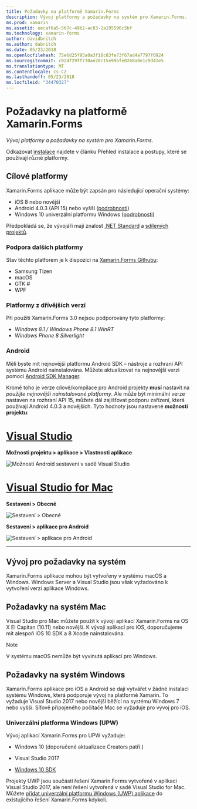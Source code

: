 ```yaml
---
title: Požadavky na platformě Xamarin.Forms
description: Vývoj platformy a požadavky na systém pro Xamarin.Forms.
ms.prod: xamarin
ms.assetid: eecaf6a5-567c-49b2-ac83-2a195596c5bf
ms.technology: xamarin-forms
author: davidbritch
ms.author: dabritch
ms.date: 05/23/2018
ms.openlocfilehash: 75e6d25f95a0a3f18c83fe73f67ad4a7797f0924
ms.sourcegitcommit: c024f29ff730ae20c15e99bfe0268a0e1c9d41e5
ms.translationtype: MT
ms.contentlocale: cs-CZ
ms.lasthandoff: 05/23/2018
ms.locfileid: "34470327"
---
```

# <a name="xamarinforms-requirements"></a>Požadavky na platformě Xamarin.Forms

_Vývoj platformy a požadavky na systém pro Xamarin.Forms._

Odkazovat [instalace](~/cross-platform/get-started/installation/index.md) najdete v článku Přehled instalace a postupy, které se používají různé platformy.

## <a name="target-platforms"></a>Cílové platformy

Xamarin.Forms aplikace může být zapsán pro následující operační systémy:

- iOS 8 nebo novější
- Android 4.0.3 (API 15) nebo vyšší ([podrobnosti](#android))
- Windows 10 univerzální platformu Windows ([podrobnosti](#windows10))

Předpokládá se, že vývojáři mají znalost [.NET Standard](~/cross-platform/app-fundamentals/net-standard.md) a [sdílených projektů](~/cross-platform/app-fundamentals/shared-projects.md).

### <a name="additional-platform-support"></a>Podpora dalších platformy

Stav těchto platforem je k dispozici na [Xamarin.Forms Githubu](https://github.com/xamarin/Xamarin.Forms/wiki/Platform-Support):

- Samsung Tizen
- macOS
- GTK #
- WPF

### <a name="platforms-from-earlier-versions"></a>Platformy z dřívějších verzí

Při použití Xamarin.Forms 3.0 nejsou podporovány tyto platformy:

- *Windows 8.1 / Windows Phone 8.1 WinRT*
- *Windows Phone 8 Silverlight*

### <a name="android"></a>Android

Měli byste mít nejnovější platformu Android SDK – nástroje a rozhraní API systému Android nainstalována. Můžete aktualizovat na nejnovější verzi pomocí [Android SDK Manager](~/android/get-started/installation/android-sdk.md).

Kromě toho je verze cílové/kompilace pro Android projekty **musí** nastavit na *použijte nejnovější nainstalované platformy*. Ale může být minimální verze nastaven na rozhraní API 15, můžete dál zajišťovat podporu zařízení, která používají Android 4.0.3 a novějších. Tyto hodnoty jsou nastavené **možnosti projektu**:

# <a name="visual-studiotabvswin"></a>[Visual Studio](#tab/vswin)

**Možnosti projektu > aplikace > Vlastnosti aplikace**

![](installation-images/options-android-vs-sml.png "Možnosti Android sestavení v sadě Visual Studio")

# <a name="visual-studio-for-mactabvsmac"></a>[Visual Studio for Mac](#tab/vsmac)

**Sestavení > Obecné**

![](installation-images/options-general-sml.png "Sestavení > Obecné")

**Sestavení > aplikace pro Android**

![](installation-images/options-android-sml.png "Sestavení > aplikace pro Android")

-----

## <a name="development-system-requirements"></a>Vývoj pro požadavky na systém

Xamarin.Forms aplikace mohou být vytvořeny v systému macOS a Windows. Windows Server a Visual Studio jsou však vyžadováno k vytvoření verzí aplikace Windows.

## <a name="mac-system-requirements"></a>Požadavky na systém Mac

Visual Studio pro Mac můžete použít k vývoji aplikací Xamarin.Forms na OS X El Capitan (10.11) nebo novější. K vývoji aplikací pro iOS, doporučujeme mít alespoň iOS 10 SDK a 8 Xcode nainstalována.

> [!NOTE]
>  V systému macOS nemůže být vyvinutá aplikací pro Windows.

## <a name="windows-system-requirements"></a>Požadavky na systém Windows

Xamarin.Forms aplikace pro iOS a Android se dají vytvářet v žádné instalaci systému Windows, která podporuje vývoj na platformě Xamarin. To vyžaduje Visual Studio 2017 nebo novější běžící na systému Windows 7 nebo vyšší. Síťově připojeného počítače Mac se vyžaduje pro vývoj pro iOS.

<a name="windows10" />

### <a name="universal-windows-platform-uwp"></a>Univerzální platforma Windows (UPW)

Vývoj aplikací Xamarin.Forms pro UPW vyžaduje:

- Windows 10 (doporučené aktualizace Creators patří.)

- Visual Studio 2017

- [Windows 10 SDK](https://dev.windows.com/downloads/windows-10-sdk)

Projekty UWP jsou součástí řešení Xamarin.Forms vytvořené v aplikaci Visual Studio 2017, ale není řešení vytvořená v sadě Visual Studio for Mac.
Můžete [přidat univerzální platformu Windows (UWP) aplikace](~/xamarin-forms/platform/windows/installation/index.md) do existujícího řešení Xamarin.Forms kdykoli.
